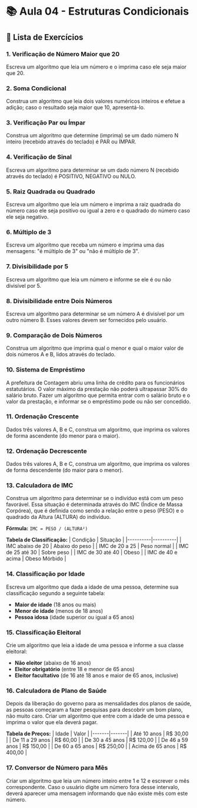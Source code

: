 # 📚 Aula 04 - Estruturas Condicionais

## 🧮 Lista de Exercícios

### 1. Verificação de Número Maior que 20

Escreva um algoritmo que leia um número e o imprima caso ele seja maior que 20.

### 2. Soma Condicional

Construa um algoritmo que leia dois valores numéricos inteiros e efetue a adição; caso o resultado seja maior que 10, apresentá-lo.

### 3. Verificação Par ou Ímpar

Construa um algoritmo que determine (imprima) se um dado número N inteiro (recebido através do teclado) é PAR ou ÍMPAR.

### 4. Verificação de Sinal

Escreva um algoritmo para determinar se um dado número N (recebido através do teclado) é POSITIVO, NEGATIVO ou NULO.

### 5. Raiz Quadrada ou Quadrado

Escreva um algoritmo que leia um número e imprima a raiz quadrada do número caso ele seja positivo ou igual a zero e o quadrado do número caso ele seja negativo.

### 6. Múltiplo de 3

Escreva um algoritmo que receba um número e imprima uma das mensagens: "é múltiplo de 3" ou "não é múltiplo de 3".

### 7. Divisibilidade por 5

Escreva um algoritmo que leia um número e informe se ele é ou não divisível por 5.

### 8. Divisibilidade entre Dois Números

Escreva um algoritmo para determinar se um número A é divisível por um outro número B. Esses valores devem ser fornecidos pelo usuário.

### 9. Comparação de Dois Números

Construa um algoritmo que imprima qual o menor e qual o maior valor de dois números A e B, lidos através do teclado.

### 10. Sistema de Empréstimo

A prefeitura de Contagem abriu uma linha de crédito para os funcionários estatutários. O valor máximo da prestação não poderá ultrapassar 30% do salário bruto. Fazer um algoritmo que permita entrar com o salário bruto e o valor da prestação, e informar se o empréstimo pode ou não ser concedido.

### 11. Ordenação Crescente

Dados três valores A, B e C, construa um algoritmo, que imprima os valores de forma ascendente (do menor para o maior).

### 12. Ordenação Decrescente

Dados três valores A, B e C, construa um algoritmo, que imprima os valores de forma descendente (do maior para o menor).

### 13. Calculadora de IMC

Construa um algoritmo para determinar se o indivíduo está com um peso favorável. Essa situação é determinada através do IMC (Índice de Massa Corpórea), que é definida como sendo a relação entre o peso (PESO) e o quadrado da Altura (ALTURA) do indivíduo.

**Fórmula:** `IMC = PESO / (ALTURA²)`

**Tabela de Classificação:**
| Condição | Situação |
|----------|----------|
| IMC abaixo de 20 | Abaixo do peso |
| IMC de 20 a 25 | Peso normal |
| IMC de 25 até 30 | Sobre peso |
| IMC de 30 até 40 | Obeso |
| IMC de 40 e acima | Obeso Mórbido |

### 14. Classificação por Idade

Escreva um algoritmo que dada a idade de uma pessoa, determine sua classificação segundo a seguinte tabela:

- **Maior de idade** (18 anos ou mais)
- **Menor de idade** (menos de 18 anos)
- **Pessoa idosa** (idade superior ou igual a 65 anos)

### 15. Classificação Eleitoral

Crie um algoritmo que leia a idade de uma pessoa e informe a sua classe eleitoral:

- **Não eleitor** (abaixo de 16 anos)
- **Eleitor obrigatório** (entre 18 e menor de 65 anos)
- **Eleitor facultativo** (de 16 até 18 anos e maior de 65 anos, inclusive)

### 16. Calculadora de Plano de Saúde

Depois da liberação do governo para as mensalidades dos planos de saúde, as pessoas começaram a fazer pesquisas para descobrir um bom plano, não muito caro. Criar um algoritmo que entre com a idade de uma pessoa e imprima o valor que ela deverá pagar.

**Tabela de Preços:**
| Idade | Valor |
|-------|-------|
| Até 10 anos | R$ 30,00 |
| De 11 a 29 anos | R$ 60,00 |
| De 30 a 45 anos | R$ 120,00 |
| De 46 a 59 anos | R$ 150,00 |
| De 60 a 65 anos | R$ 250,00 |
| Acima de 65 anos | R$ 400,00 |

### 17. Conversor de Número para Mês

Criar um algoritmo que leia um número inteiro entre 1 e 12 e escrever o mês correspondente. Caso o usuário digite um número fora desse intervalo, deverá aparecer uma mensagem informando que não existe mês com este número.
